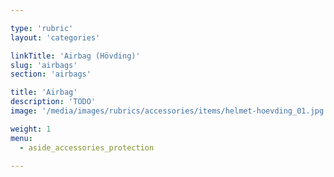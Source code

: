 ```yaml
---

type: 'rubric'
layout: 'categories'

linkTitle: 'Airbag (Hövding)'
slug: 'airbags'
section: 'airbags'

title: 'Airbag'
description: 'TODO'
image: '/media/images/rubrics/accessories/items/helmet-hoevding_01.jpg'

weight: 1
menu:
  - aside_accessories_protection

---
```

